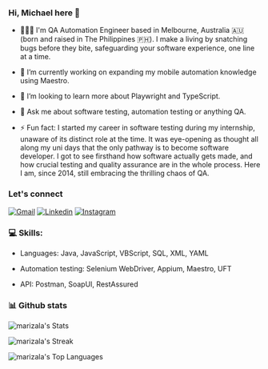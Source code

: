 ### Hi, Michael here 👋

- 🧑🏽‍💻 I'm QA Automation Engineer based in Melbourne, Australia 🇦🇺 (born and raised in The Philippines 🇵🇭). I make a living by snatching bugs before they bite, safeguarding your software experience, one line at a time.
  
- 🌱 I’m currently working on expanding my mobile automation knowledge using Maestro.

- 🔭 I’m looking to learn more about Playwright and TypeScript.

- 💬 Ask me about software testing, automation testing or anything QA.

- ⚡ Fun fact: I started my career in software testing during my internship, unaware of its distinct role at the time. It was eye-opening as thought all along my uni days that the only pathway is to become software developer. I got to see firsthand how software actually gets made, and how crucial testing and quality assurance are in the whole process. Here I am, since 2014, still embracing the thrilling chaos of QA.

### Let's connect
[![Gmail](https://img.shields.io/badge/Gmail-D14836?style=for-the-badge&logo=gmail&logoColor=white)](mailto:michaelangelo.arizala@gmail.com)
[![Linkedin](https://img.shields.io/badge/LinkedIn-0077B5?style=for-the-badge&logo=linkedin&logoColor=white)](https://www.linkedin.com/in/marizala/)
[![Instagram](https://img.shields.io/badge/Instagram-E4405F?style=for-the-badge&logo=instagram&logoColor=white)](https://www.instagram.com/mchl.arzl/)

### 💻 Skills:
- Languages: Java, JavaScript, VBScript, SQL, XML, YAML

- Automation testing: Selenium WebDriver, Appium, Maestro, UFT

- API: Postman, SoapUI, RestAssured


### 📊 Github stats
![marizala's Stats](https://github-readme-stats.vercel.app/api?username=marizala&theme=dark&show_icons=true&hide_border=true&count_private=true)

![marizala's Streak](https://github-readme-streak-stats.herokuapp.com/?user=marizala&theme=dark&hide_border=true)

![marizala's Top Languages](https://github-readme-stats.vercel.app/api/top-langs/?username=marizala&theme=dark&show_icons=true&hide_border=true&layout=compact)